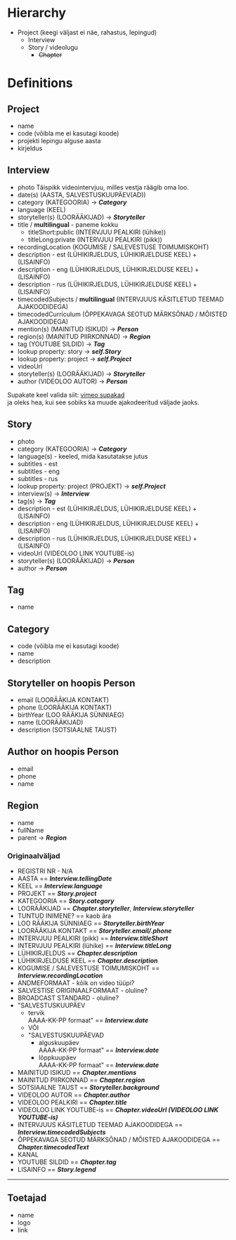 # Hierarchy

- Project (keegi väljast ei näe, rahastus, lepingud)
    - Interview
    - Story / videolugu
        - ~~Chapter~~

# Definitions

## Project
- name
- code (võibla me ei kasutagi koode)
- projekti lepingu alguse aasta
- kirjeldus



## Interview
- photo
Täispikk videointervjuu, milles vestja räägib oma loo.
- date(s) (AASTA, SALVESTUSKUUPÄEV(AD))
- category (KATEGOORIA) -> ***Category***
- language (KEEL)
- storyteller(s) (LOORÄÄKIJAD) -> ***Storyteller***
- title / **multilingual** - paneme kokku
    - titleShort:public (INTERVJUU PEALKIRI (lühike))
    - titleLong:private (INTERVJUU PEALKIRI (pikk))
- recordingLocation (KOGUMISE / SALEVESTUSE TOIMUMISKOHT)
- description - est (LÜHIKIRJELDUS, LÜHIKIRJELDUSE KEEL) + (LISAINFO)
- description - eng (LÜHIKIRJELDUS, LÜHIKIRJELDUSE KEEL) + (LISAINFO)
- description - rus (LÜHIKIRJELDUS, LÜHIKIRJELDUSE KEEL) + (LISAINFO)
- timecodedSubjects / **multilingual** (INTERVJUUS KÄSITLETUD TEEMAD AJAKOODIDEGA)
- timecodedCurriculum (ÕPPEKAVAGA SEOTUD MÄRKSÕNAD / MÕISTED AJAKOODIDEGA)
- mention(s) (MAINITUD ISIKUD) -> ***Person***
- region(s) (MAINITUD PIIRKONNAD) -> ***Region***
- tag (YOUTUBE SILDID) -> ***Tag***
- lookup property: story -> ***self.Story***
- lookup property: project -> ***self.Project***
- videoUrl
- storyteller(s) (LOORÄÄKIJAD) -> ***Storyteller***
- author (VIDEOLOO AUTOR) -> ***Person***


Supakate keel valida siit:  [vimeo supakad](https://vimeo.com/help/faq/managing-your-videos/captions-and-subtitles#what-caption-and-subtitle-file-formats-does-vimeo-support)  
ja oleks hea, kui see sobiks ka muude ajakodeeritud väljade jaoks.
## Story
- photo
- category (KATEGOORIA) -> ***Category***
- language(s) - keeled, mida kasutatakse jutus
- subtitles - est
- subtitles - eng
- subtitles - rus
- lookup property: project (PROJEKT) -> ***self.Project***
- interview(s) -> ***Interview***
- tag(s) -> ***Tag***
- description - est (LÜHIKIRJELDUS, LÜHIKIRJELDUSE KEEL) + (LISAINFO)
- description - eng (LÜHIKIRJELDUS, LÜHIKIRJELDUSE KEEL) + (LISAINFO)
- description - rus (LÜHIKIRJELDUS, LÜHIKIRJELDUSE KEEL) + (LISAINFO)
- videoUrl (VIDEOLOO LINK YOUTUBE-is)
- storyteller(s) (LOORÄÄKIJAD) -> ***Person***
- author -> ***Person***


## Tag
- name


## Category
- code (võibla me ei kasutagi koode)
- name
- description


## Storyteller on hoopis Person
- email (LOORÄÄKIJA KONTAKT)
- phone (LOORÄÄKIJA KONTAKT)
- birthYear (LOO RÄÄKIJA SÜNNIAEG)
- name (LOORÄÄKIJAD)
- description (SOTSIAALNE TAUST)

## Author on hoopis Person
- email
- phone
- name

## Region
- name
- fullName
- parent -> ***Region***

### Originaalväljad
- REGISTRI NR - N/A
- AASTA == ***Interview.tellingDate***
- KEEL == ***Interview.language***
- PROJEKT == ***Story.project***
- KATEGOORIA == ***Story.category***
- LOORÄÄKIJAD == ***Chapter.storyteller***, ***Interview.storyteller***
- TUNTUD INIMENE? == kaob ära
- LOO RÄÄKIJA SÜNNIAEG == ***Storyteller.birthYear***
- LOORÄÄKIJA KONTAKT == ***Storyteller.email/.phone***
- INTERVJUU PEALKIRI (pikk) == ***Interview.titleShort***
- INTERVJUU PEALKIRI (lühike) == ***Interview.titleLong***
- LÜHIKIRJELDUS == ***Chapter.description***
- LÜHIKIRJELDUSE KEEL == ***Chapter.description***
- KOGUMISE / SALEVESTUSE TOIMUMISKOHT == ***Interview.recordingLocation***
- ANDMEFORMAAT - kõik on video tüüpi?
- SALVESTISE ORIGINAALFORMAAT - oluline?
- BROADCAST STANDARD - oluline?
- "SALVESTUSKUUPÄEV
  - tervik  
    AAAA-KK-PP formaat" == ***Interview.date***
  - VÕI
  - "SALVESTUSKUUPÄEVAD
    - alguskuupäev  
      AAAA-KK-PP formaat" == ***Interview.date***
    - lõppkuupäev  
      AAAA-KK-PP formaat" == ***Interview.date***
- MAINITUD ISIKUD == ***Chapter.mentions***
- MAINITUD PIIRKONNAD == ***Chapter.region***
- SOTSIAALNE TAUST == ***Storyteller.background***
- VIDEOLOO AUTOR == ***Chapter.author***
- VIDEOLOO PEALKIRI == ***Chapter.title***
- VIDEOLOO LINK YOUTUBE-is == ***Chapter.videoUrl (VIDEOLOO LINK YOUTUBE-is)***
- INTERVJUUS KÄSITLETUD TEEMAD AJAKOODIDEGA == ***Interview.timecodedSubjects***
- ÕPPEKAVAGA SEOTUD MÄRKSÕNAD / MÕISTED AJAKOODIDEGA == ***Chapter.timecodedText***
- KANAL
- YOUTUBE SILDID == ***Chapter.tag***
- LISAINFO == ***Story.legend***




---

## Toetajad
- name
- logo
- link
